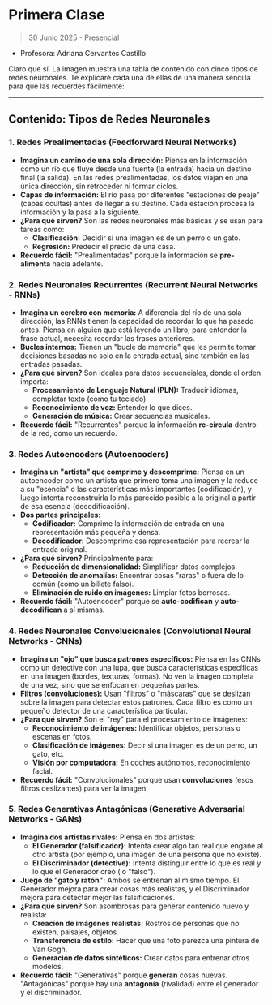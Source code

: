 # Primera Clase 
> 30 Junio 2025 - Presencial 

- Profesora: Adriana Cervantes Castillo

Claro que sí. La imagen muestra una tabla de contenido con cinco tipos de redes neuronales. Te explicaré cada una de ellas de una manera sencilla para que las recuerdes fácilmente:

---

## Contenido: Tipos de Redes Neuronales

### 1. Redes Prealimentadas (Feedforward Neural Networks)

* **Imagina un camino de una sola dirección:** Piensa en la información como un río que fluye desde una fuente (la entrada) hacia un destino final (la salida). En las redes prealimentadas, los datos viajan en una única dirección, sin retroceder ni formar ciclos.
* **Capas de información:** El río pasa por diferentes "estaciones de peaje" (capas ocultas) antes de llegar a su destino. Cada estación procesa la información y la pasa a la siguiente.
* **¿Para qué sirven?** Son las redes neuronales más básicas y se usan para tareas como:
    * **Clasificación:** Decidir si una imagen es de un perro o un gato.
    * **Regresión:** Predecir el precio de una casa.
* **Recuerdo fácil:** "Prealimentadas" porque la información se **pre-alimenta** hacia adelante.

### 2. Redes Neuronales Recurrentes (Recurrent Neural Networks - RNNs)

* **Imagina un cerebro con memoria:** A diferencia del río de una sola dirección, las RNNs tienen la capacidad de recordar lo que ha pasado antes. Piensa en alguien que está leyendo un libro; para entender la frase actual, necesita recordar las frases anteriores.
* **Bucles internos:** Tienen un "bucle de memoria" que les permite tomar decisiones basadas no solo en la entrada actual, sino también en las entradas pasadas.
* **¿Para qué sirven?** Son ideales para datos secuenciales, donde el orden importa:
    * **Procesamiento de Lenguaje Natural (PLN):** Traducir idiomas, completar texto (como tu teclado).
    * **Reconocimiento de voz:** Entender lo que dices.
    * **Generación de música:** Crear secuencias musicales.
* **Recuerdo fácil:** "Recurrentes" porque la información **re-circula** dentro de la red, como un recuerdo.

### 3. Redes Autoencoders (Autoencoders)

* **Imagina un "artista" que comprime y descomprime:** Piensa en un autoencoder como un artista que primero toma una imagen y la reduce a su "esencia" o las características más importantes (codificación), y luego intenta reconstruirla lo más parecido posible a la original a partir de esa esencia (decodificación).
* **Dos partes principales:**
    * **Codificador:** Comprime la información de entrada en una representación más pequeña y densa.
    * **Decodificador:** Descomprime esa representación para recrear la entrada original.
* **¿Para qué sirven?** Principalmente para:
    * **Reducción de dimensionalidad:** Simplificar datos complejos.
    * **Detección de anomalías:** Encontrar cosas "raras" o fuera de lo común (como un billete falso).
    * **Eliminación de ruido en imágenes:** Limpiar fotos borrosas.
* **Recuerdo fácil:** "Autoencoder" porque se **auto-codifican** y **auto-decodifican** a sí mismas.

### 4. Redes Neuronales Convolucionales (Convolutional Neural Networks - CNNs)

* **Imagina un "ojo" que busca patrones específicos:** Piensa en las CNNs como un detective con una lupa, que busca características específicas en una imagen (bordes, texturas, formas). No ven la imagen completa de una vez, sino que se enfocan en pequeñas partes.
* **Filtros (convoluciones):** Usan "filtros" o "máscaras" que se deslizan sobre la imagen para detectar estos patrones. Cada filtro es como un pequeño detector de una característica particular.
* **¿Para qué sirven?** Son el "rey" para el procesamiento de imágenes:
    * **Reconocimiento de imágenes:** Identificar objetos, personas o escenas en fotos.
    * **Clasificación de imágenes:** Decir si una imagen es de un perro, un gato, etc.
    * **Visión por computadora:** En coches autónomos, reconocimiento facial.
* **Recuerdo fácil:** "Convolucionales" porque usan **convoluciones** (esos filtros deslizantes) para ver la imagen.

### 5. Redes Generativas Antagónicas (Generative Adversarial Networks - GANs)

* **Imagina dos artistas rivales:** Piensa en dos artistas:
    * **El Generador (falsificador):** Intenta crear algo tan real que engañe al otro artista (por ejemplo, una imagen de una persona que no existe).
    * **El Discriminador (detective):** Intenta distinguir entre lo que es real y lo que el Generador creó (lo "falso").
* **Juego de "gato y ratón":** Ambos se entrenan al mismo tiempo. El Generador mejora para crear cosas más realistas, y el Discriminador mejora para detectar mejor las falsificaciones.
* **¿Para qué sirven?** Son asombrosas para generar contenido nuevo y realista:
    * **Creación de imágenes realistas:** Rostros de personas que no existen, paisajes, objetos.
    * **Transferencia de estilo:** Hacer que una foto parezca una pintura de Van Gogh.
    * **Generación de datos sintéticos:** Crear datos para entrenar otros modelos.
* **Recuerdo fácil:** "Generativas" porque **generan** cosas nuevas. "Antagónicas" porque hay una **antagonía** (rivalidad) entre el generador y el discriminador.
